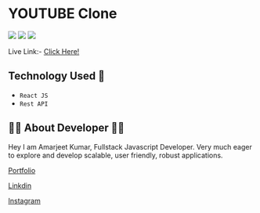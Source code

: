 # YOUTUBE Clone

![](https://img.shields.io/badge/iNeuron-orange)
![](https://img.shields.io/badge/Hitesh%20Chaoudhry-LCO-g)
![](https://img.shields.io/badge/React-JS-pink)

Live Link:- [Click Here!](https://amarjeet-tube.vercel.app)

## Technology Used  🧑
  - ` React JS `
  - ` Rest API `
  
## 👨‍💻 About Developer 👨‍💻

Hey I am Amarjeet Kumar, Fullstack Javascript Developer. Very much eager to explore and develop scalable, user friendly, robust applications. 

[Portfolio](https://amarjeet-portfolio.netlify.app/)

[Linkdin](https://www.linkedin.com/in/amarjeet-kumar-46b79b236/)

[Instagram](https://www.instagram.com/amarkumar.aaryan.5/)

